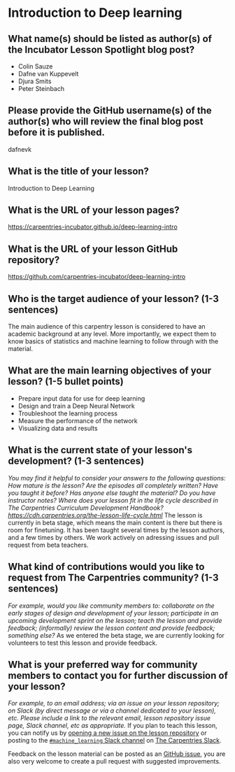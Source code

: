 # Introduction to Deep learning

## What name(s) should be listed as author(s) of the Incubator Lesson Spotlight blog post?
- Colin Sauze
- Dafne van Kuppevelt
- Djura Smits
- Peter Steinbach

## Please provide the GitHub username(s) of the author(s) who will review the final blog post before it is published.
dafnevk

## What is the title of your lesson?
Introduction to Deep Learning

## What is the URL of your lesson pages?
https://carpentries-incubator.github.io/deep-learning-intro

## What is the URL of your lesson GitHub repository?
https://github.com/carpentries-incubator/deep-learning-intro

## Who is the target audience of your lesson? (1-3 sentences)
The main audience of this carpentry lesson is considered to have an academic background at any level. More importantly, we expect them to know basics of statistics and machine learning to follow through with the material.

## What are the main learning objectives of your lesson? (1-5 bullet points)
- Prepare input data for use for deep learning
- Design and train a Deep Neural Network
- Troubleshoot the learning process
- Measure the performance of the network
- Visualizing data and results


## What is the current state of your lesson's development? (1-3 sentences)
*You may find it helpful to consider your answers to the following questions: How mature is the lesson? Are the episodes all completely written? Have you taught it before? Has anyone else taught the material? Do you have instructor notes? Where does your lesson fit in the life cycle described in The Carpentries Curriculum Development Handbook? https://cdh.carpentries.org/the-lesson-life-cycle.html*
The lesson is currently in beta stage, which means the main content is there but there is room for finetuning. It has been taught several times by the lesson authors, and a few times by others. We work actively on adressing issues and pull request from beta teachers.


## What kind of contributions would you like to request from The Carpentries community? (1-3 sentences)
*For example, would you like community members to: collaborate on the early stages of design and development of your lesson; participate in an upcoming development sprint on the lesson; teach the lesson and provide feedback; (informally) review the lesson content and provide feedback; something else?*
As we entered the beta stage, we are currently looking for volunteers to test this lesson and provide feedback.

## What is your preferred way for community members to contact you for further discussion of your lesson?
*For example, to an email address; via an issue on your lesson repository; on Slack (by direct message or via a channel dedicated to your lesson), etc. Please include a link to the relevant email, lesson repository issue page, Slack channel, etc as appropriate.*
If you plan to teach this lesson, you can notify us by [opening a new issue on the lesson repository](https://github.com/carpentries-incubator/deep-learning-intro/issues/178)
or posting to the [`#machine_learning` Slack channel](https://swcarpentry.slack.com/archives/CKLUYLY2F)
on [The Carpentries Slack](https://swc-slack-invite.herokuapp.com/).

Feedback on the lesson material can be posted as an [GitHub issue](https://github.com/carpentries-incubator/deep-learning-intro/issues/178), you are also very welcome to create a pull request with suggested improvements.
